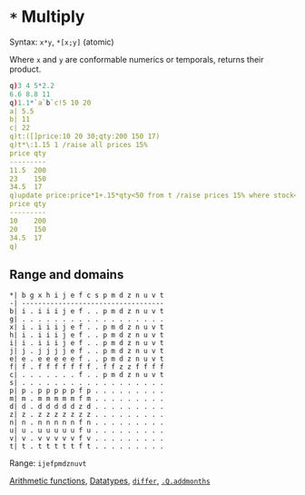 # `*` Multiply


Syntax: `x*y`, `*[x;y]` (atomic) 

Where `x` and `y` are conformable numerics or temporals, returns their product.
```q
q)3 4 5*2.2
6.6 8.8 11
q)1.1*`a`b`c!5 10 20
a| 5.5
b| 11
c| 22
q)t:([]price:10 20 30;qty:200 150 17)
q)t*\:1.15 1 /raise all prices 15%
price qty
---------
11.5  200
23    150
34.5  17
q)update price:price*1+.15*qty<50 from t /raise prices 15% where stock<50
price qty
---------
10    200
20    150
34.5  17
q)
```


## Range and domains
```
*| b g x h i j e f c s p m d z n u v t
-| -----------------------------------
b| i . i i i j e f . . p m d z n u v t
g| . . . . . . . . . . . . . . . . . .
x| i . i i i j e f . . p m d z n u v t
h| i . i i i j e f . . p m d z n u v t
i| i . i i i j e f . . p m d z n u v t
j| j . j j j j e f . . p m d z n u v t
e| e . e e e e e f . . p m d z n u v t
f| f . f f f f f f f . f f z z f f f f
c| . . . . . . . f . . p m d z n u v t
s| . . . . . . . . . . . . . . . . . .
p| p . p p p p p f p . . . . . . . . .
m| m . m m m m m f m . . . . . . . . .
d| d . d d d d d z d . . . . . . . . .
z| z . z z z z z z z . . . . . . . . .
n| n . n n n n n f n . . . . . . . . .
u| u . u u u u u f u . . . . . . . . .
v| v . v v v v v f v . . . . . . . . .
t| t . t t t t t f t . . . . . . . . .
```
Range: `ijefpmdznuvt`

<i class="far fa-hand-point-right"></i> [Arithmetic functions](/basics/arithmetic), [Datatypes](/basics/datatypes), [`differ`](/ref/differ), [`.Q.addmonths`](dotq/#qaddmonths)


